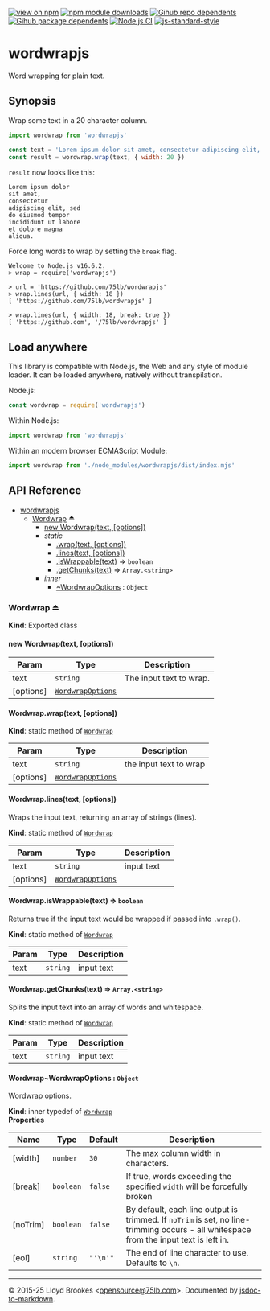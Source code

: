 [![view on npm](https://badgen.net/npm/v/wordwrapjs)](https://www.npmjs.org/package/wordwrapjs)
[![npm module downloads](https://badgen.net/npm/dt/wordwrapjs)](https://www.npmjs.org/package/wordwrapjs)
[![Gihub repo dependents](https://badgen.net/github/dependents-repo/75lb/wordwrapjs)](https://github.com/75lb/wordwrapjs/network/dependents?dependent_type=REPOSITORY)
[![Gihub package dependents](https://badgen.net/github/dependents-pkg/75lb/wordwrapjs)](https://github.com/75lb/wordwrapjs/network/dependents?dependent_type=PACKAGE)
[![Node.js CI](https://github.com/75lb/wordwrapjs/actions/workflows/node.js.yml/badge.svg)](https://github.com/75lb/wordwrapjs/actions/workflows/node.js.yml)
[![js-standard-style](https://img.shields.io/badge/code%20style-standard-brightgreen.svg)](https://github.com/feross/standard)

# wordwrapjs

Word wrapping for plain text.

## Synopsis

Wrap some text in a 20 character column.

```js
import wordwrap from 'wordwrapjs'

const text = 'Lorem ipsum dolor sit amet, consectetur adipiscing elit, sed do eiusmod tempor incididunt ut labore et dolore magna aliqua.'
const result = wordwrap.wrap(text, { width: 20 })
```

`result` now looks like this:
```
Lorem ipsum dolor
sit amet,
consectetur
adipiscing elit, sed
do eiusmod tempor
incididunt ut labore
et dolore magna
aliqua.
```

Force long words to wrap by setting the `break` flag.

```
Welcome to Node.js v16.6.2.
> wrap = require('wordwrapjs')

> url = 'https://github.com/75lb/wordwrapjs'
> wrap.lines(url, { width: 18 })
[ 'https://github.com/75lb/wordwrapjs' ]

> wrap.lines(url, { width: 18, break: true })
[ 'https://github.com', '/75lb/wordwrapjs' ]
```

## Load anywhere

This library is compatible with Node.js, the Web and any style of module loader. It can be loaded anywhere, natively without transpilation.

Node.js:

```js
const wordwrap = require('wordwrapjs')
```

Within Node.js:

```js
import wordwrap from 'wordwrapjs'
```

Within an modern browser ECMAScript Module:

```js
import wordwrap from './node_modules/wordwrapjs/dist/index.mjs'
```

## API Reference


* [wordwrapjs](#module_wordwrapjs)
    * [Wordwrap](#exp_module_wordwrapjs--Wordwrap) ⏏
        * [new Wordwrap(text, [options])](#new_module_wordwrapjs--Wordwrap_new)
        * _static_
            * [.wrap(text, [options])](#module_wordwrapjs--Wordwrap.wrap)
            * [.lines(text, [options])](#module_wordwrapjs--Wordwrap.lines)
            * [.isWrappable(text)](#module_wordwrapjs--Wordwrap.isWrappable) ⇒ <code>boolean</code>
            * [.getChunks(text)](#module_wordwrapjs--Wordwrap.getChunks) ⇒ <code>Array.&lt;string&gt;</code>
        * _inner_
            * [~WordwrapOptions](#module_wordwrapjs--Wordwrap..WordwrapOptions) : <code>Object</code>

<a name="exp_module_wordwrapjs--Wordwrap"></a>

### Wordwrap ⏏
**Kind**: Exported class  
<a name="new_module_wordwrapjs--Wordwrap_new"></a>

#### new Wordwrap(text, [options])

| Param | Type | Description |
| --- | --- | --- |
| text | <code>string</code> | The input text to wrap. |
| [options] | [<code>WordwrapOptions</code>](#module_wordwrapjs--Wordwrap..WordwrapOptions) |  |

<a name="module_wordwrapjs--Wordwrap.wrap"></a>

#### Wordwrap.wrap(text, [options])
**Kind**: static method of [<code>Wordwrap</code>](#exp_module_wordwrapjs--Wordwrap)  

| Param | Type | Description |
| --- | --- | --- |
| text | <code>string</code> | the input text to wrap |
| [options] | [<code>WordwrapOptions</code>](#module_wordwrapjs--Wordwrap..WordwrapOptions) |  |

<a name="module_wordwrapjs--Wordwrap.lines"></a>

#### Wordwrap.lines(text, [options])
Wraps the input text, returning an array of strings (lines).

**Kind**: static method of [<code>Wordwrap</code>](#exp_module_wordwrapjs--Wordwrap)  

| Param | Type | Description |
| --- | --- | --- |
| text | <code>string</code> | input text |
| [options] | [<code>WordwrapOptions</code>](#module_wordwrapjs--Wordwrap..WordwrapOptions) |  |

<a name="module_wordwrapjs--Wordwrap.isWrappable"></a>

#### Wordwrap.isWrappable(text) ⇒ <code>boolean</code>
Returns true if the input text would be wrapped if passed into `.wrap()`.

**Kind**: static method of [<code>Wordwrap</code>](#exp_module_wordwrapjs--Wordwrap)  

| Param | Type | Description |
| --- | --- | --- |
| text | <code>string</code> | input text |

<a name="module_wordwrapjs--Wordwrap.getChunks"></a>

#### Wordwrap.getChunks(text) ⇒ <code>Array.&lt;string&gt;</code>
Splits the input text into an array of words and whitespace.

**Kind**: static method of [<code>Wordwrap</code>](#exp_module_wordwrapjs--Wordwrap)  

| Param | Type | Description |
| --- | --- | --- |
| text | <code>string</code> | input text |

<a name="module_wordwrapjs--Wordwrap..WordwrapOptions"></a>

#### Wordwrap~WordwrapOptions : <code>Object</code>
Wordwrap options.

**Kind**: inner typedef of [<code>Wordwrap</code>](#exp_module_wordwrapjs--Wordwrap)  
**Properties**

| Name | Type | Default | Description |
| --- | --- | --- | --- |
| [width] | <code>number</code> | <code>30</code> | The max column width in characters. |
| [break] | <code>boolean</code> | <code>false</code> | If true, words exceeding the specified `width` will be forcefully broken |
| [noTrim] | <code>boolean</code> | <code>false</code> | By default, each line output is trimmed. If `noTrim` is set, no line-trimming occurs - all whitespace from the input text is left in. |
| [eol] | <code>string</code> | <code>&quot;&#x27;\\n&#x27;&quot;</code> | The end of line character to use. Defaults to `\n`. |


* * *

&copy; 2015-25 Lloyd Brookes \<opensource@75lb.com\>. Documented by [jsdoc-to-markdown](https://github.com/jsdoc2md/jsdoc-to-markdown).
